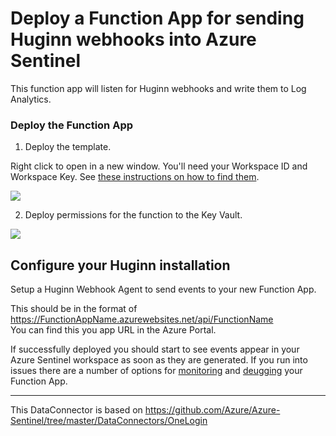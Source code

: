 # Deploy a Function App for sending Huginn webhooks into Azure Sentinel

This function app will listen for Huginn webhooks and write them to Log Analytics.

### Deploy the Function App

1.  Deploy the template.

Right click to open in a new window. You'll need your Workspace ID and Workspace Key. See [these instructions on how to find them](https://docs.microsoft.com/en-us/azure/azure-monitor/platform/agent-windows#obtain-workspace-id-and-key).

<a href="https://portal.azure.com/#create/Microsoft.Template/uri/https%3A%2F%2Fraw.githubusercontent.com%2Fcantino%2FAzure-Sentinel-Huginn-DataConnector%2Fmaster%2Fazuredeploy.json" target="_blank">
    <img src="https://aka.ms/deploytoazurebutton" />
</a>


2. Deploy permissions for the function to the Key Vault.

<a href="https://portal.azure.com/#create/Microsoft.Template/uri/https%3A%2F%2Fraw.githubusercontent.com%2Fcantino%2FAzure-Sentinel-Huginn-DataConnector%2Fmaster%2Fazuredeploy_kv.json" target="_blank">
    <img src="https://aka.ms/deploytoazurebutton" />
</a>

## Configure your Huginn installation

Setup a Huginn Webhook Agent to send events to your new Function App. 

This should be in the format of https://FunctionAppName.azurewebsites.net/api/FunctionName<br>
You can find this you app URL in the Azure Portal.  


If successfully deployed you should start to see events appear in your Azure Sentinel workspace as soon as they are generated.
If you run into issues there are a number of options for [monitoring](https://docs.microsoft.com/en-us/azure/azure-functions/functions-monitoring?tabs=cmd) and [deugging](https://docs.microsoft.com/en-us/azure/azure-functions/functions-debug-powershell-local) your Function App.

---

This DataConnector is based on https://github.com/Azure/Azure-Sentinel/tree/master/DataConnectors/OneLogin